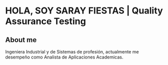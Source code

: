 # HOLA, SOY SARAY FIESTAS | Quality Assurance Testing
## About me
Ingeniera Industrial y de Sistemas de profesión, actualmente me desempeño como Analista de Aplicaciones Academicas.
